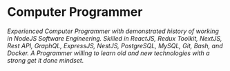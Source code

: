 # Computer Programmer
_Experienced Computer Programmer with demonstrated history of working in NodeJS Software Engineering. Skilled in ReactJS, Redux Toolkit, NextJS, Rest API, GraphQL, ExpressJS, NestJS, PostgreSQL, MySQL, Git, Bash, and Docker. A Programmer willing to learn old and new technologies with a strong get it done mindset._
